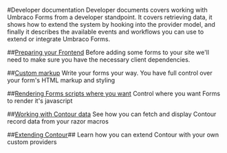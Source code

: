 #Developer documentation
Developer documents covers working with Umbraco Forms from a developer standpoint. It covers retrieving data, it shows how to extend the system by hooking into the provider model, and finally it describes the available events and workflows you can use to extend or integrate Umbraco Forms.

##[Preparing your Frontend](Prepping-Frontend/index.md)
Before adding some forms to your site we'll need to make sure you have the necessary client dependencies.

##[Custom markup](Custom-Markup/index.md)
Write your forms your way. You have full control over your form's HTML markup and styling

##[Rendering Forms scripts where you want](Rendering-Scripts/index.md)
Control where you want Forms to render it's javascript

##[Working with Contour data](Working-With-Data/index.md)
See how you can fetch and display Contour record data from your razor macros

##[Extending Contour](Extending/index.md)##
Learn how you can extend Contour with your own custom providers

